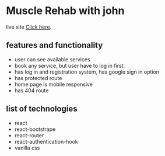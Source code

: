 # Muscle Rehab with john

live site [Click here](https://muscle-rehab-with-john.web.app/login).

## features and functionality

* user can see available services
* book any service, but user have  to log in first.
* has log in and registration system, has google sign in option
* has protected route
* home page is mobile responsive
* has 404 route

## list of technologies
* react
* react-bootstrape
* react-router
* react-authentication-hook
* vanilla css
